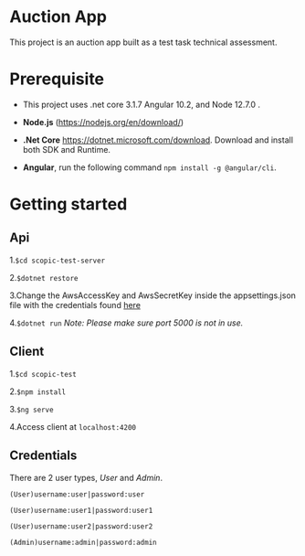 # Auction App
This project is an auction app built as a test task technical assessment.
# Prerequisite
* This project uses .net core 3.1.7 Angular 10.2, and Node 12.7.0 .

* **Node.js** (https://nodejs.org/en/download/)

* **.Net Core** https://dotnet.microsoft.com/download. Download and install both SDK and Runtime.

* **Angular**, run the following command `npm install -g @angular/cli`.

# Getting started

## Api
1.`$cd scopic-test-server`

2.`$dotnet restore`

3.Change the AwsAccessKey and AwsSecretKey inside the appsettings.json file with the credentials found  <a target="_blank" href="https://docs.google.com/document/d/1DCgXtcNs6A3WdPw6M62KuHh7NlIHvUjqIDisu-O4z1s/edit">here</a>

4.`$dotnet run`
*Note: Please make sure port 5000 is not in use.*
  
## Client
1.`$cd scopic-test`

2.`$npm install`

3.`$ng serve`

4.Access client at `localhost:4200`
  

## Credentials
There are 2 user types, *User* and *Admin*.

`(User)username:user|password:user`

`(User)username:user1|password:user1`

`(User)username:user2|password:user2`

`(Admin)username:admin|password:admin`
